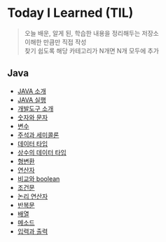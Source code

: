 # Today I Learned (TIL)

> 오늘 배운, 알게 된, 학습한 내용을 정리해두는 저장소 </br>
> 이해한 만큼만 직접 작성 </br>
> 찾기 쉽도록 해당 카테고리가 N개면 N개 모두에 추가

## Java
- [JAVA 소개](https://github.com/ehyssng/TIL/blob/master/Java/Introduce.md)
- [JAVA 실행](https://github.com/ehyssng/TIL/blob/master/Java/Practice.md)
- [개발도구 소개](https://github.com/ehyssng/TIL/blob/master/Java/Development_tools.md)
- [숫자와 문자](https://github.com/ehyssng/TIL/blob/master/Java/Numbers_and_String.md)
- [변수](https://github.com/ehyssng/TIL/blob/master/Java/Variable.md)
- [주석과 세미콜론](https://github.com/ehyssng/TIL/blob/master/Java/Comments_and_Semicolons.md)
- [데이터 타입](https://github.com/ehyssng/TIL/blob/master/Java/Data_type.md)
- [상수의 데이터 타입](https://github.com/ehyssng/TIL/blob/master/Java/Constant_Data_type.md)
- [형변환](https://github.com/ehyssng/TIL/blob/master/Java/Type_conversion.md)
- [연산자](https://github.com/ehyssng/TIL/blob/master/Java/Operator.md)
- [비교와 boolean](https://github.com/ehyssng/TIL/blob/master/Java/Comparison_and_boolean.md)
- [조건문](https://github.com/ehyssng/TIL/blob/master/Java/Condition.md)
- [논리 연산자](https://github.com/ehyssng/TIL/blob/master/Java/Conditional_Operator.md)
- [반복문](https://github.com/ehyssng/TIL/blob/master/Java/Loop.md)
- [배열](https://github.com/ehyssng/TIL/blob/master/Java/Array.md)
- [메소드](https://github.com/ehyssng/TIL/blob/master/Java/Method.md)
- [입력과 출력](https://github.com/ehyssng/TIL/blob/master/Java/Input_and_Output.md)

